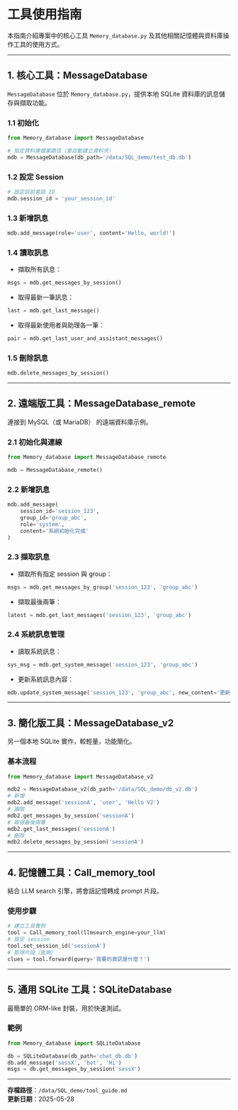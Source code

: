 # 工具使用指南

本指南介紹專案中的核心工具 `Memory_database.py` 及其他相關記憶體與資料庫操作工具的使用方式。

---

## 1. 核心工具：MessageDatabase

`MessageDatabase` 位於 `Memory_database.py`，提供本地 SQLite 資料庫的訊息儲存與擷取功能。

### 1.1 初始化
```python
from Memory_database import MessageDatabase

# 指定資料庫檔案路徑（會自動建立資料夾）
mdb = MessageDatabase(db_path='/data/SQL_demo/test_db.db')
```

### 1.2 設定 Session
```python
# 設定目前會話 ID
mdb.session_id = 'your_session_id'
```

### 1.3 新增訊息
```python
mdb.add_message(role='user', content='Hello, world!')
```

### 1.4 讀取訊息
- 擷取所有訊息：
```python
msgs = mdb.get_messages_by_session()
```
- 取得最新一筆訊息：
```python
last = mdb.get_last_message()
```
- 取得最新使用者與助理各一筆：
```python
pair = mdb.get_last_user_and_assistant_messages()
```

### 1.5 刪除訊息
```python
mdb.delete_messages_by_session()
```

---

## 2. 遠端版工具：MessageDatabase_remote

連接到 MySQL（或 MariaDB） 的遠端資料庫示例。

### 2.1 初始化與連線
```python
from Memory_database import MessageDatabase_remote

mdb = MessageDatabase_remote()
```

### 2.2 新增訊息
```python
mdb.add_message(
    session_id='session_123',
    group_id='group_abc',
    role='system',
    content='系統初始化完成'
)
```

### 2.3 擷取訊息
- 擷取所有指定 session 與 group：
```python
msgs = mdb.get_messages_by_group('session_123', 'group_abc')
```
- 擷取最後兩筆：
```python
latest = mdb.get_last_messages('session_123', 'group_abc')
```

### 2.4 系統訊息管理
- 讀取系統訊息：
```python
sys_msg = mdb.get_system_message('session_123', 'group_abc')
```
- 更新系統訊息內容：
```python
mdb.update_system_message('session_123', 'group_abc', new_content='更新後內容')
```

---

## 3. 簡化版工具：MessageDatabase_v2

另一個本地 SQLite 實作，較輕量，功能簡化。

### 基本流程
```python
from Memory_database import MessageDatabase_v2

mdb2 = MessageDatabase_v2(db_path='/data/SQL_demo/db_v2.db')
# 新增
mdb2.add_message('sessionA', 'user', 'Hello V2')
# 讀取
mdb2.get_messages_by_session('sessionA')
# 取得最後兩筆
mdb2.get_last_messages('sessionA')
# 刪除
mdb2.delete_messages_by_session('sessionA')
```

---

## 4. 記憶體工具：Call_memory_tool

結合 LLM search 引擎，將會話記憶轉成 prompt 片段。

### 使用步驟
```python
# 建立工具實例
tool = Call_memory_tool(llmsearch_engine=your_llm)
# 設定 session
tool.set_session_id('sessionA')
# 取得片段（查詢）
clues = tool.forward(query='我要的資訊是什麼？')
```

---

## 5. 通用 SQLite 工具：SQLiteDatabase

最簡單的 ORM-like 封裝，用於快速測試。

### 範例
```python
from Memory_database import SQLiteDatabase

db = SQLiteDatabase(db_path='chat_db.db')
db.add_message('sessX', 'bot', 'Hi')
msgs = db.get_messages_by_session('sessX')
```

---

**存檔路徑**：`/data/SQL_demo/tool_guide.md`  
**更新日期**：2025-05-28

